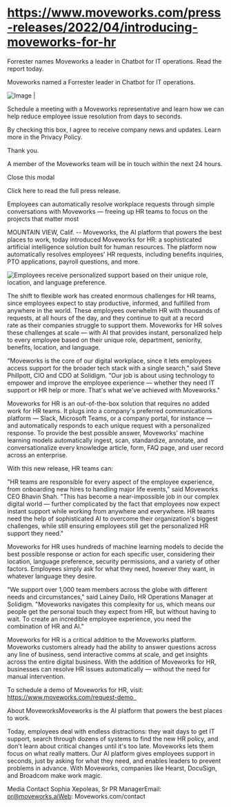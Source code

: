 # https://www.moveworks.com/press-releases/2022/04/introducing-moveworks-for-hr

Forrester names Moveworks a leader in Chatbot for IT operations. Read the report today.

Moveworks named a Forrester leader in Chatbot for IT operations. 

![Image | ](https://www.moveworks.com/hubfs/img/site/qr-demo.png)

Schedule a meeting with a Moveworks representative and learn how we can help reduce employee issue resolution from days to seconds.

By checking this box, I agree to receive company news and updates. Learn more in the Privacy Policy.

Thank you.

A member of the Moveworks team will be in touch within the next 24 hours.



  Close this modal
  


Click here to read the full press release. 

Employees can automatically resolve workplace requests through simple conversations with Moveworks — freeing up HR teams to focus on the projects that matter most

MOUNTAIN VIEW, Calif. -- Moveworks, the AI platform that powers the best places to work, today introduced Moveworks for HR: a sophisticated artificial intelligence solution built for human resources. The platform now automatically resolves employees' HR requests, including benefits inquiries, PTO applications, payroll questions, and more.

![Employees receive personalized support based on their unique role, location, and language preference.](https://mma.prnewswire.com/media/1805902/Moveworks_for_HR.jpg?w=500)

The shift to flexible work has created enormous challenges for HR teams, since employees expect to stay productive, informed, and fulfilled from anywhere in the world. These employees overwhelm HR with thousands of requests, at all hours of the day, and they continue to quit at a record rate as their companies struggle to support them. Moveworks for HR solves these challenges at scale — with AI that provides instant, personalized help to every employee based on their unique role, department, seniority, benefits, location, and language.

"Moveworks is the core of our digital workplace, since it lets employees access support for the broader tech stack with a single search," said Steve Phillpott, CIO and CDO at Solidigm. "Our job is about using technology to empower and improve the employee experience — whether they need IT support or HR help or more. That's what we've achieved with Moveworks."

Moveworks for HR is an out-of-the-box solution that requires no added work for HR teams. It plugs into a company's preferred communications platform — Slack, Microsoft Teams, or a company portal, for instance — and automatically responds to each unique request with a personalized response. To provide the best possible answer, Moveworks' machine learning models automatically ingest, scan, standardize, annotate, and conversationalize every knowledge article, form, FAQ page, and user record across an enterprise.

With this new release, HR teams can:

"HR teams are responsible for every aspect of the employee experience, from onboarding new hires to handling major life events," said Moveworks CEO Bhavin Shah. "This has become a near-impossible job in our complex digital world — further complicated by the fact that employees now expect instant support while working from anywhere and everywhere. HR teams need the help of sophisticated AI to overcome their organization's biggest challenges, while still ensuring employees still get the personalized HR support they need."

Moveworks for HR uses hundreds of machine learning models to decide the best possible response or action for each specific user, considering their location, language preference, security permissions, and a variety of other factors. Employees simply ask for what they need, however they want, in whatever language they desire.

"We support over 1,000 team members across the globe with different needs and circumstances," said Lainey Dailo, HR Operations Manager at Solidigm. "Moveworks navigates this complexity for us, which means our people get the personal touch they expect from HR, but without having to wait. To create an incredible employee experience, you need the combination of HR and AI."

Moveworks for HR is a critical addition to the Moveworks platform. Moveworks customers already had the ability to answer questions across any line of business, send interactive comms at scale, and get insights across the entire digital business. With the addition of Moveworks for HR, businesses can resolve HR issues automatically — without the need for manual intervention.

To schedule a demo of Moveworks for HR, visit: https://www.moveworks.com/request-demo  

About MoveworksMoveworks is the AI platform that powers the best places to work.

Today, employees deal with endless distractions: they wait days to get IT support, search through dozens of systems to find the new HR policy, and don't learn about critical changes until it's too late. Moveworks lets them focus on what really matters. Our AI platform gives employees support in seconds, just by asking for what they need, and enables leaders to prevent problems in advance. With Moveworks, companies like Hearst, DocuSign, and Broadcom make work magic.

Media Contact Sophia Xepoleas, Sr PR ManagerEmail: pr@moveworks.aiWeb: Moveworks.com/contact 

